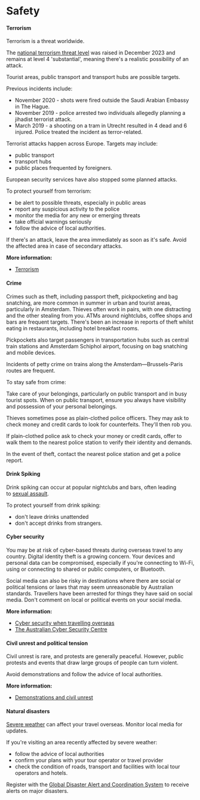 # Safety

#### Terrorism

Terrorism is a threat worldwide.

The [national terrorism threat level](https://english.nctv.nl/) was raised in December 2023 and remains at level 4 'substantial', meaning there's a realistic possibility of an attack. 

Tourist areas, public transport and transport hubs are possible targets. 

Previous incidents include:

* November 2020 - shots were fired outside the Saudi Arabian Embassy in The Hague.
* November 2019 - police arrested two individuals allegedly planning a jihadist terrorist attack.
* March 2019 - a shooting on a tram in Utrecht resulted in 4 dead and 6 injured. Police treated the incident as terror-related.

Terrorist attacks happen across Europe. Targets may include:

* public transport
* transport hubs
* public places frequented by foreigners.

European security services have also stopped some planned attacks.

To protect yourself from terrorism:

* be alert to possible threats, especially in public areas
* report any suspicious activity to the police
* monitor the media for any new or emerging threats
* take official warnings seriously
* follow the advice of local authorities.

If there's an attack, leave the area immediately as soon as it's safe. Avoid the affected area in case of secondary attacks.

**More information:**

* [Terrorism](/before-you-go/safety/terrorism "Terrorism")

#### Crime

Crimes such as theft, including passport theft, pickpocketing and bag snatching, are more common in summer in urban and tourist areas, particularly in Amsterdam. Thieves often work in pairs, with one distracting and the other stealing from you. ATMs around nightclubs, coffee shops and bars are frequent targets. There's been an increase in reports of theft whilst eating in restaurants, including hotel breakfast rooms.

Pickpockets also target passengers in transportation hubs such as central train stations and Amsterdam Schiphol airport, focusing on bag snatching and mobile devices.

Incidents of petty crime on trains along the Amsterdam—Brussels-Paris routes are frequent. 

To stay safe from crime:

Take care of your belongings, particularly on public transport and in busy tourist spots. When on public transport, ensure you always have visibility and possession of your personal belongings. 

Thieves sometimes pose as plain-clothed police officers. They may ask to check money and credit cards to look for counterfeits. They'll then rob you.

If plain-clothed police ask to check your money or credit cards, offer to walk them to the nearest police station to verify their identity and demands.

In the event of theft, contact the nearest police station and get a police report.

#### Drink Spiking

Drink spiking can occur at popular nightclubs and bars, often leading to [sexual assault](https://www.smartraveller.gov.au/before-you-go/safety/sexual-assault).

To protect yourself from drink spiking:

* don't leave drinks unattended
* don't accept drinks from strangers.

#### Cyber security

You may be at risk of cyber-based threats during overseas travel to any country. Digital identity theft is a growing concern. Your devices and personal data can be compromised, especially if you're connecting to Wi-Fi, using or connecting to shared or public computers, or Bluetooth. 

Social media can also be risky in destinations where there are social or political tensions or laws that may seem unreasonable by Australian standards. Travellers have been arrested for things they have said on social media. Don't comment on local or political events on your social media. 

**More information:**

* [Cyber security when travelling overseas](/before-you-go/staying-safe/cyber-security "Cyber security when travelling overseas")
* [The Australian Cyber Security Centre](https://www.cyber.gov.au )

#### Civil unrest and political tension

Civil unrest is rare, and protests are generally peaceful. However, public protests and events that draw large groups of people can turn violent. 

Avoid demonstrations and follow the advice of local authorities.

**More information:**

* [Demonstrations and civil unrest](/news-and-updates/demonstrations-and-unrest "Demonstrations and unrest")

#### Natural disasters

[Severe weather](/while-youre-away/crisis-or-emergency/severe-weather-incident "There's a severe weather incident") can affect your travel overseas. Monitor local media for updates.

If you're visiting an area recently affected by severe weather:

* follow the advice of local authorities
* confirm your plans with your tour operator or travel provider
* check the condition of roads, transport and facilities with local tour operators and hotels.

Register with the [Global Disaster Alert and Coordination System](http://www.gdacs.org/) to receive alerts on major disasters.